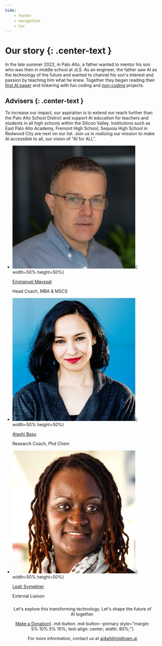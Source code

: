 ```yaml
---
hide:
    - footer
    - navigation
    - toc
---
```

# Our story {: .center-text }


In the late summer 2022, in Palo Alto, a father wanted to mentor his son who was then in middle school at JLS. As an engineer, the father saw AI as the technology of the future and wanted to channel his son's interest and passion by teaching him what he knew. Together they began reading their [first AI paper](https://rachit-dubey.github.io/humanRL_website/) and tinkering with fun coding and [non-coding](https://cola.midtown.ai/) projects.

## Advisers {: .center-text }

To increase our impact, our aspiration is to extend our reach further than the Palo Alto School District and support AI education for teachers and students in all high schools within the Silicon Valley. Institutions such as East Palo Alto Academy, Fremont High School, Sequoia High School in Redwood City are next on our list. Join us in realizing our mission to make AI accessible to all, our vision of "AI for ALL".

<div class="grid cards center-text" markdown>

-   ![](img/advisers/emmanuel_mayssat.jpeg){: width=50% height=50%}

    [Emmanuel Mayssat](https://www.linkedin.com/in/emayssat/)

    Head Coach, MBA & MSCS

-   ![](img/advisers/atashi_basu.jpeg){: width=50% height=50%}

    [Atashi Basu](https://www.linkedin.com/in/atashi-basu-079a934/)

    Research Coach, Phd Chem

-   ![](img/advisers/leah_symekher.jpeg){: width=50% height=50%}

    [Leah Symekher](https://www.linkedin.com/in/lsymek/)

    External Liaison

<!--
-   ![](img/advisers/kai_kam.jpeg){: width=50% height=50%}

    [Kai Kam](https://www.linkedin.com/in/kaikam/)

    Engineering Coach, BCS

-   ![](img/advisers/headshoot_silhouette.png){: width=50% height=50%}

    You?
-->
</div>

<div style="margin: 5%; text-align: center;" markdown>

Let's explore this transforming technology. Let's shape the future of AI together.

[Make a Donation](https://donate.stripe.com/00gbL46JP50K0YE9AD){ .md-button .md-button--primary style="margin: 5% 10% 5% 10%; text-align: center; width: 80%;"}

For more information, contact us at [ai4all@midtown.ai](mailto:ai4all@midtown.ai)

</div>
